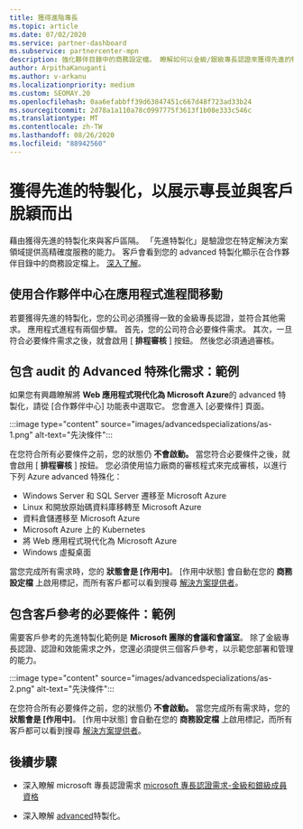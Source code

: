```yaml
---
title: 獲得進階專長
ms.topic: article
ms.date: 07/02/2020
ms.service: partner-dashboard
ms.subservice: partnercenter-mpn
description: 強化夥伴目錄中的商務設定檔。 瞭解如何以金級/銀級專長認證來獲得先進的特製化。
author: ArpithaKanuganti
ms.author: v-arkanu
ms.localizationpriority: medium
ms.custom: SEOMAY.20
ms.openlocfilehash: 0aa6efabbff39d63847451c667d48f723ad33b24
ms.sourcegitcommit: 2d78a1a110a78c0997775f3613f1b08e333c546c
ms.translationtype: MT
ms.contentlocale: zh-TW
ms.lasthandoff: 08/26/2020
ms.locfileid: "88942560"
---
```

# <a name="earn-an-advanced-specialization-to-showcase-expertise-and-stand-out-to-customers"></a>獲得先進的特製化，以展示專長並與客戶脫穎而出 

藉由獲得先進的特製化來與客戶區隔。 「先進特製化」是驗證您在特定解決方案領域提供高精確度服務的能力。 客戶會看到您的 advanced 特製化顯示在合作夥伴目錄中的商務設定檔上。 [深入了解](https://partner.microsoft.com/membership/advanced-specialization)。

## <a name="use-partner-center-to-move-through-the-application-process"></a>使用合作夥伴中心在應用程式進程間移動

若要獲得先進的特製化，您的公司必須獲得一致的金級專長認證，並符合其他需求。 應用程式進程有兩個步驟。 首先，您的公司符合必要條件需求。 其次，一旦符合必要條件需求之後，就會啟用 [ **排程審核** ] 按鈕。 然後您必須通過審核。 

## <a name="advanced-specialization-requirements-that-include-an-audit-an-example"></a>包含 audit 的 Advanced 特殊化需求：範例

如果您有興趣瞭解將 **Web 應用程式現代化為 Microsoft Azure**的 advanced 特製化，請從 [合作夥伴中心] 功能表中選取它。 您會進入 [必要條件] 頁面。

:::image type="content" source="images/advancedspecializations/as-1.png" alt-text="先決條件":::


在您符合所有必要條件之前，您的狀態仍 **不會啟動。** 當您符合必要條件之後，就會啟用 [ **排程審核** ] 按鈕。 您必須使用協力廠商的審核程式來完成審核，以進行下列 Azure advanced 特殊化：
 
- Windows Server 和 SQL Server 遷移至 Microsoft Azure
- Linux 和開放原始碼資料庫移轉至 Microsoft Azure
- 資料倉儲遷移至 Microsoft Azure
- Microsoft Azure 上的 Kubernetes
- 將 Web 應用程式現代化為 Microsoft Azure
- Windows 虛擬桌面


當您完成所有需求時，您的 **狀態會是 [作用中]**。 [作用中狀態] 會自動在您的 **商務設定檔** 上啟用標記，而所有客戶都可以看到搜尋 [解決方案提供者](https://www.microsoft.com/solution-providers/home)。

## <a name="prerequisites-that-include-customer-references-an-example"></a>包含客戶參考的必要條件：範例

需要客戶參考的先進特製化範例是 **Microsoft 團隊的會議和會議室**。 除了金級專長認證、認證和效能需求之外，您還必須提供三個客戶參考，以示範您部署和管理的能力。

:::image type="content" source="images/advancedspecializations/as-2.png" alt-text="先決條件":::

在您符合所有必要條件之前，您的狀態仍 **不會啟動。** 當您完成所有需求時，您的 **狀態會是 [作用中]**。 [作用中狀態] 會自動在您的 **商務設定檔** 上啟用標記，而所有客戶都可以看到搜尋 [解決方案提供者](https://www.microsoft.com/solution-providers/home)。

## <a name="next-steps"></a>後續步驟

- 深入瞭解 microsoft 專長認證需求 [microsoft 專長認證需求-金級和銀級成員資格](learn-about-competencies.md)

- 深入瞭解 [advanced](https://partner.microsoft.com/membership/advanced-specialization)特製化。
